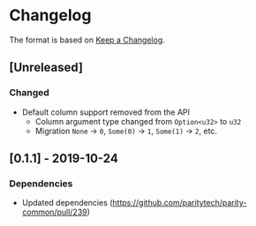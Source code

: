 # Changelog

The format is based on [Keep a Changelog]. 

[Keep a Changelog]: http://keepachangelog.com/en/1.0.0/

## [Unreleased]
### Changed
- Default column support removed from the API
  - Column argument type changed from `Option<u32>` to `u32`
  - Migration `None` -> `0`, `Some(0)` -> `1`, `Some(1)` -> `2`, etc.

## [0.1.1] - 2019-10-24
### Dependencies
- Updated dependencies (https://github.com/paritytech/parity-common/pull/239)
